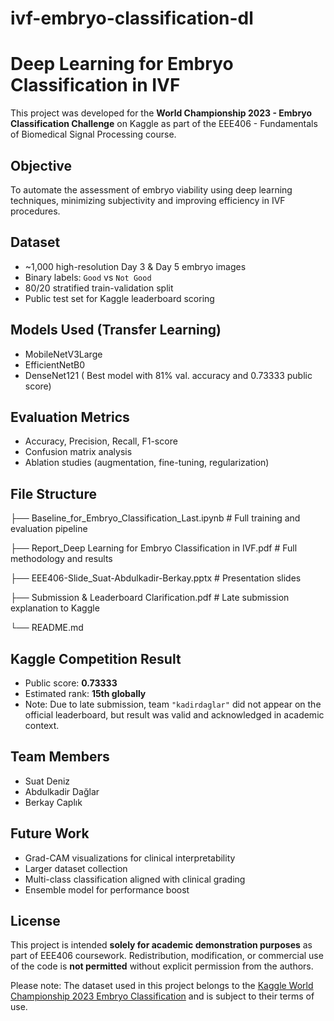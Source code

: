# ivf-embryo-classification-dl

# Deep Learning for Embryo Classification in IVF

This project was developed for the **World Championship 2023 - Embryo Classification Challenge** on Kaggle as part of the EEE406 - Fundamentals of Biomedical Signal Processing course.

## Objective
To automate the assessment of embryo viability using deep learning techniques, minimizing subjectivity and improving efficiency in IVF procedures.

## Dataset
- ~1,000 high-resolution Day 3 & Day 5 embryo images
- Binary labels: `Good` vs `Not Good`
- 80/20 stratified train-validation split
- Public test set for Kaggle leaderboard scoring

##  Models Used (Transfer Learning)
- MobileNetV3Large
- EfficientNetB0
- DenseNet121 ( Best model with 81% val. accuracy and 0.73333 public score)

## Evaluation Metrics
- Accuracy, Precision, Recall, F1-score
- Confusion matrix analysis
- Ablation studies (augmentation, fine-tuning, regularization)

## File Structure
├── Baseline_for_Embryo_Classification_Last.ipynb # Full training and evaluation pipeline

├── Report_Deep Learning for Embryo Classification in IVF.pdf # Full methodology and results

├── EEE406-Slide_Suat-Abdulkadir-Berkay.pptx # Presentation slides

├── Submission & Leaderboard Clarification.pdf # Late submission explanation to Kaggle

└── README.md


## Kaggle Competition Result
- Public score: **0.73333**
- Estimated rank: **15th globally**
- Note: Due to late submission, team `"kadirdaglar"` did not appear on the official leaderboard, but result was valid and acknowledged in academic context.

## Team Members
- Suat Deniz   
- Abdulkadir Dağlar  
- Berkay Caplık 

## Future Work
- Grad-CAM visualizations for clinical interpretability
- Larger dataset collection
- Multi-class classification aligned with clinical grading
- Ensemble model for performance boost

## License
This project is intended **solely for academic demonstration purposes** as part of EEE406 coursework. Redistribution, modification, or commercial use of the code is **not permitted** without explicit permission from the authors.

Please note: The dataset used in this project belongs to the [Kaggle World Championship 2023 Embryo Classification](https://www.kaggle.com/competitions/world-championship-2023-embryo-classification) and is subject to their terms of use.


